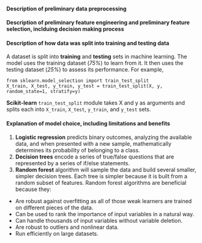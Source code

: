 #### Description of preliminary data preprocessing

#### Description of preliminary feature engineering and preliminary feature selection, inclduing decision making process

#### Description of how data was split into training and testing data
A dataset is split into **training** and **testing** sets in machine learning. The model uses the training dataset (*75%*) to learn from it. It then uses the testing dataset (*25%*) to assess its performance. For example, <br>

`from sklearn.model_selection import train_test_split` <br>
`X_train, X_test, y_train, y_test = train_test_split(X, y, random_state=1, stratify=y)` <br>

**Scikit-learn** `train_test_split` module takes X and y as arguments and splits each into `X_train`, `X_test`, `y_train`, and `y_test` sets.

#### Explanation of model choice, including limitations and benefits
1. **Logistic regression** predicts binary outcomes, analyzing the available data, and when presented with a new sample, mathematically determines its probability of belonging to a class.
2. **Decision trees** encode a series of true/false questions that are represented by a series of if/else statements.
3. **Random forest** algorithm will sample the data and build several smaller, simpler decision trees. Each tree is simpler because it is built from a random subset of features.
Random forest algorithms are beneficial because they:

 -   Are robust against overfitting as all of those weak learners are trained on different pieces of the data.
 -   Can be used to rank the importance of input variables in a natural way.
 -   Can handle thousands of input variables without variable deletion.
 -   Are robust to outliers and nonlinear data.
 -   Run efficiently on large datasets.
